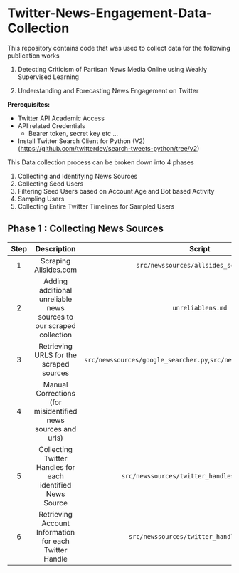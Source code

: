 # Twitter-News-Engagement-Data-Collection

This repository contains code that was used to collect data for the following publication works

1. Detecting Criticism of Partisan News Media Online using Weakly Supervised Learning

2. Understanding and Forecasting News Engagement on Twitter

**Prerequisites:**

* Twitter API Academic Access
* API related Credentials
  * Bearer token, secret key etc ...
* Install Twitter Search Client for Python (V2) (https://github.com/twitterdev/search-tweets-python/tree/v2)

This Data collection process can be broken down into 4 phases

1. Collecting and Identifying News Sources
2. Collecting Seed Users
3. Filtering Seed Users based on Account Age and Bot based Activity
4. Sampling Users
5. Collecting Entire Twitter Timelines for Sampled Users

## Phase 1 : Collecting News Sources

| **Step** |                           **Description**                           |              **Script**                 |
|:--------:|:-------------------------------------------------------------------:|:---------------------------------------:|
| 1        | Scraping Allsides.com                                               | `src/newssources/allsides_scraper.py`               |
| 2        | Adding additional unreliable news sources to our scraped collection | `unreliablens.md`                         |
| 3        | Retrieving URLS for the scraped sources                             | `src/newssources/google_searcher.py`,`src/newssources/url_parser.py`|
| 4        | Manual Corrections (for misidentified news sources and urls)        |                                         |
| 5        | Collecting Twitter Handles for each identified News Source          | `src/newssources/twitter_handles_searcher.py`          |
| 6        | Retrieving Account Information for each Twitter Handle              | `src/newssources/twitter_handles_info.py`     |

